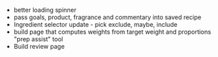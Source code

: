 - better loading spinner
- pass goals, product, fragrance and commentary into saved recipe
- Ingredient selector update - pick exclude, maybe, include
- build page that computes weights from target weight and proportions "prep assist" tool
- Build review page
